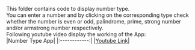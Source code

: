 This folder contains code to display number type. <br/>
You can enter a number and by clicking on the corresponding type check whether the number is even or odd, palindrome, prime, strong number and/or armstrong number respectively. <br/>
Following youtube video display the working of the App: <br/>
|Number Type App|
|:------------:|
|[Youtube Link](https://youtu.be/f4WV_U-R3M4)|
